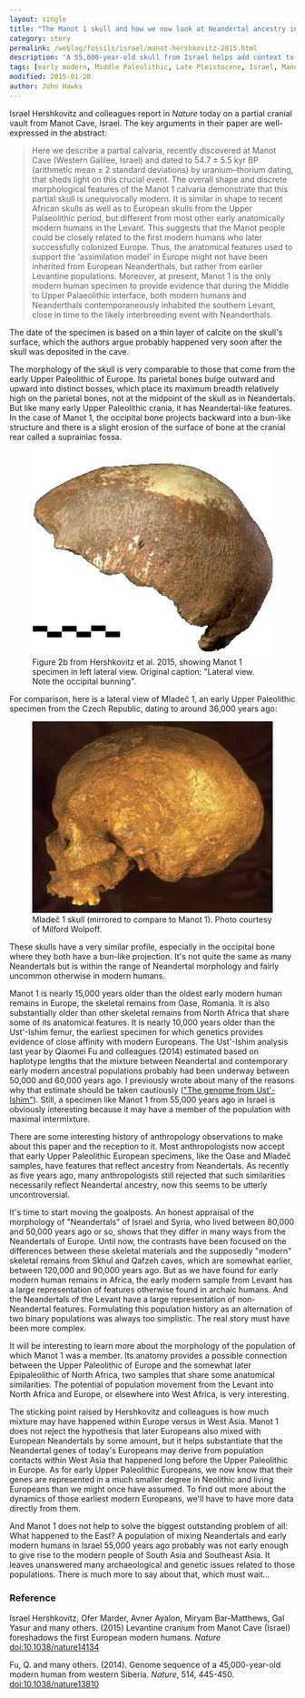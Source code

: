 ```yaml
---
layout: single
title: "The Manot 1 skull and how we now look at Neandertal ancestry in early modern humans"
category: story
permalink: /weblog/fossils/israel/manot-hershkovitz-2015.html
description: "A 55,000-year-old skull from Israel helps add context to the mixture of Neandertal and early modern populations."
tags: [early modern, Middle Paleolithic, Late Pleistocene, Israel, Manot, hybridization]
modified: 2015-01-28
author: John Hawks
---
```


Israel Hershkovitz and colleagues report in _Nature_ today on a partial cranial vault from Manot Cave, Israel. The key arguments in their paper are well-expressed in the abstract: 

<blockquote>Here we describe a partial calvaria, recently discovered at Manot Cave (Western Galilee, Israel) and dated to 54.7 ± 5.5 kyr BP (arithmetic mean ± 2 standard deviations) by uranium–thorium dating, that sheds light on this crucial event. The overall shape and discrete morphological features of the Manot 1 calvaria demonstrate that this partial skull is unequivocally modern. It is similar in shape to recent African skulls as well as to European skulls from the Upper Palaeolithic period, but different from most other early anatomically modern humans in the Levant. This suggests that the Manot people could be closely related to the first modern humans who later successfully colonized Europe. Thus, the anatomical features used to support the ‘assimilation model’ in Europe might not have been inherited from European Neanderthals, but rather from earlier Levantine populations. Moreover, at present, Manot 1 is the only modern human specimen to provide evidence that during the Middle to Upper Palaeolithic interface, both modern humans and Neanderthals contemporaneously inhabited the southern Levant, close in time to the likely interbreeding event with Neanderthals.</blockquote>

The date of the specimen is based on a thin layer of calcite on the skull's surface, which the authors argue probably happened very soon after the skull was deposited in the cave. 

The morphology of the skull is very comparable to those that come from the early Upper Paleolithic of Europe. Its parietal bones bulge outward and upward into distinct bosses, which place its maximum breadth relatively high on the parietal bones, not at the midpoint of the skull as in Neandertals. But like many early Upper Paleolithic crania, it has Neandertal-like features. In the case of Manot 1, the occipital bone projects backward into a bun-like structure and there is a slight erosion of the surface of bone at the cranial rear called a suprainiac fossa. 

<figure>
<img src="/images/hershkovitz-2015-manot-figure-2b.jpg" alt="Manot 1 skull from the left side" />
<figcaption>Figure 2b from Hershkovitz et al. 2015, showing Manot 1 specimen in left lateral view. Original caption: "Lateral view. Note the occipital bunning".</figcaption>
</figure>

For comparison, here is a lateral view of Mladeč 1, an early Upper Paleolithic specimen from the Czech Republic, dating to around 36,000 years ago: 

<figure>
<img src="/images/mladec_1_left_lateral_mhw.jpg" alt="Mladec 1 in left lateral view" />
<figcaption>Mladeč 1 skull (mirrored to compare to Manot 1). Photo courtesy of Milford Wolpoff.</figcaption>
</figure>

These skulls have a very similar profile, especially in the occipital bone where they both have a bun-like projection. It's not quite the same as many Neandertals but is within the range of Neandertal morphology and fairly uncommon otherwise in modern humans. 

Manot 1 is nearly 15,000 years older than the oldest early modern human remains in Europe, the skeletal remains from Oase, Romania. It is also substantially older than other skeletal remains from North Africa that share some of its anatomical features. It is nearly 10,000 years older than the Ust'-Ishim femur, the earliest specimen for which genetics provides evidence of close affinity with modern Europeans. The Ust'-Ishim analysis last year by Qiaomei Fu and colleagues (2014) estimated based on haplotype lengths that the mixture between Neandertal and contemporary early modern ancestral populations probably had been underway between 50,000 and 60,000 years ago. I previously wrote about many of the reasons why that estimate should be taken cautiously (<a href="http://johnhawks.net/weblog/reviews/ancient-genomes/ust-ishim-fu-2014.html">"The genome from Ust'-Ishim"</a>). Still, a specimen like Manot 1 from 55,000 years ago in Israel is obviously interesting because it may have a member of the population with maximal intermixture. 

There are some interesting history of anthropology observations to make about this paper and the reception to it. Most anthropologists now accept that early Upper Paleolithic European specimens, like the Oase and Mladeč samples, have features that reflect ancestry from Neandertals. As recently as five years ago, many anthropologists still rejected that such similarities necessarily reflect Neandertal ancestry, now this seems to be utterly uncontroversial. 

It's time to start moving the goalposts. An honest appraisal of the morphology of "Neandertals" of Israel and Syria, who lived between 80,000 and 50,000 years ago or so, shows that they differ in many ways from the Neandertals of Europe. Until now, the contrasts have been focused on the differences between these skeletal materials and the supposedly "modern" skeletal remains from Skhul and Qafzeh caves, which are somewhat earlier, between 120,000 and 90,000 years ago. But as we have found for early modern human remains in Africa, the early modern sample from Levant has a large representation of features otherwise found in archaic humans. And the Neandertals of the Levant have a large representation of non-Neandertal features. Formulating this population history as an alternation of two binary populations was always too simplistic. The real story must have been more complex. 

It will be interesting to learn more about the morphology of the population of which Manot 1 was a member. Its anatomy provides a possible connection between the Upper Paleolithic of Europe and the somewhat later Epipaleolithic of North Africa, two samples that share some anatomical similarities. The potential of population movement from the Levant into North Africa and Europe, or elsewhere into West Africa, is very interesting. 

The sticking point raised by Hershkovitz and colleagues is how much mixture may have happened within Europe versus in West Asia. Manot 1 does not reject the hypothesis that later Europeans also mixed with European Neandertals by some amount, but it helps substantiate that the Neandertal genes of today's Europeans may derive from population contacts within West Asia that happened long before the Upper Paleolithic in Europe. As for early Upper Paleolithic Europeans, we now know that their genes are represented in a much smaller degree in Neolithic and living Europeans than we might once have assumed. To find out more about the dynamics of those earliest modern Europeans, we'll have to have more data directly from them. 

And Manot 1 does not help to solve the biggest outstanding problem of all: What happened to the East?  A population of mixing Neandertals and early modern humans in Israel 55,000 years ago probably was not early enough to give rise to the modern people of South Asia and Southeast Asia. It leaves unanswered many archaeological and genetic issues related to those populations. There is much more to say about that, which must wait...


### Reference

<p class="cite">Israel Hershkovitz, Ofer Marder, Avner Ayalon, Miryam Bar-Matthews, Gal Yasur and many others. (2015) Levantine cranium from Manot Cave (Israel) foreshadows the first European modern humans. <em>Nature</em> <a href="http://dx.doi.org/10.1038/nature14134">doi:10.1038/nature14134</a></p>

<p class="cite">Fu, Q. and many others. (2014). Genome sequence of a 45,000-year-old modern human from western Siberia. <em>Nature</em>, 514, 445-450. <a href="http://dx.doi.org/10.1038/nature13810">doi:10.1038/nature13810</a></p>
